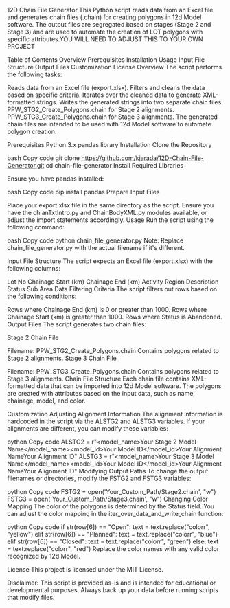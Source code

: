 12D Chain File Generator
This Python script reads data from an Excel file and generates chain files (.chain) for creating polygons in 12d Model software. The output files are segregated based on stages (Stage 2 and Stage 3) and are used to automate the creation of LOT polygons with specific attributes.YOU WILL NEED TO ADJUST THIS TO YOUR OWN PROJECT 

Table of Contents
Overview
Prerequisites
Installation
Usage
Input File Structure
Output Files
Customization
License
Overview
The script performs the following tasks:

Reads data from an Excel file (export.xlsx).
Filters and cleans the data based on specific criteria.
Iterates over the cleaned data to generate XML-formatted strings.
Writes the generated strings into two separate chain files:
PPW_STG2_Create_Polygons.chain for Stage 2 alignments.
PPW_STG3_Create_Polygons.chain for Stage 3 alignments.
The generated chain files are intended to be used with 12d Model software to automate polygon creation.

Prerequisites
Python 3.x
pandas library
Installation
Clone the Repository

bash
Copy code
git clone https://github.com/kjarada/12D-Chain-File-Generator.git
cd chain-file-generator
Install Required Libraries

Ensure you have pandas installed:

bash
Copy code
pip install pandas
Prepare Input Files

Place your export.xlsx file in the same directory as the script.
Ensure you have the chianTxtIntro.py and ChainBodyXML.py modules available, or adjust the import statements accordingly.
Usage
Run the script using the following command:

bash
Copy code
python chain_file_generator.py
Note: Replace chain_file_generator.py with the actual filename if it's different.

Input File Structure
The script expects an Excel file (export.xlsx) with the following columns:

Lot No
Chainage Start (km)
Chainage End (km)
Activity
Region
Description
Status
Sub Area
Data Filtering Criteria
The script filters out rows based on the following conditions:

Rows where Chainage End (km) is 0 or greater than 1000.
Rows where Chainage Start (km) is greater than 1000.
Rows where Status is Abandoned.
Output Files
The script generates two chain files:

Stage 2 Chain File

Filename: PPW_STG2_Create_Polygons.chain
Contains polygons related to Stage 2 alignments.
Stage 3 Chain File

Filename: PPW_STG3_Create_Polygons.chain
Contains polygons related to Stage 3 alignments.
Chain File Structure
Each chain file contains XML-formatted data that can be imported into 12d Model software. The polygons are created with attributes based on the input data, such as name, chainage, model, and color.

Customization
Adjusting Alignment Information
The alignment information is hardcoded in the script via the ALSTG2 and ALSTG3 variables. If your alignments are different, you can modify these variables:

python
Copy code
ALSTG2 = r"<model_name>Your Stage 2 Model Name</model_name><model_id>Your Model ID</model_id><name>Your Alignment Name</name><id>Your Alignment ID</id>"
ALSTG3 = r"<model_name>Your Stage 3 Model Name</model_name><model_id>Your Model ID</model_id><name>Your Alignment Name</name><id>Your Alignment ID</id>"
Modifying Output Paths
To change the output filenames or directories, modify the FSTG2 and FSTG3 variables:

python
Copy code
FSTG2 = open('Your_Custom_Path/Stage2.chain', "w")
FSTG3 = open('Your_Custom_Path/Stage3.chain', "w")
Changing Color Mapping
The color of the polygons is determined by the Status field. You can adjust the color mapping in the iter_over_data_and_write_chain function:

python
Copy code
if str(row[6]) == "Open":
    text = text.replace("colorr", "yellow")
elif str(row[6]) == "Planned":
    text = text.replace("colorr", "blue")
elif str(row[6]) == "Closed":
    text = text.replace("colorr", "green")
else:
    text = text.replace("colorr", "red")
Replace the color names with any valid color recognized by 12d Model.

License
This project is licensed under the MIT License.

Disclaimer: This script is provided as-is and is intended for educational or developmental purposes. Always back up your data before running scripts that modify files.
